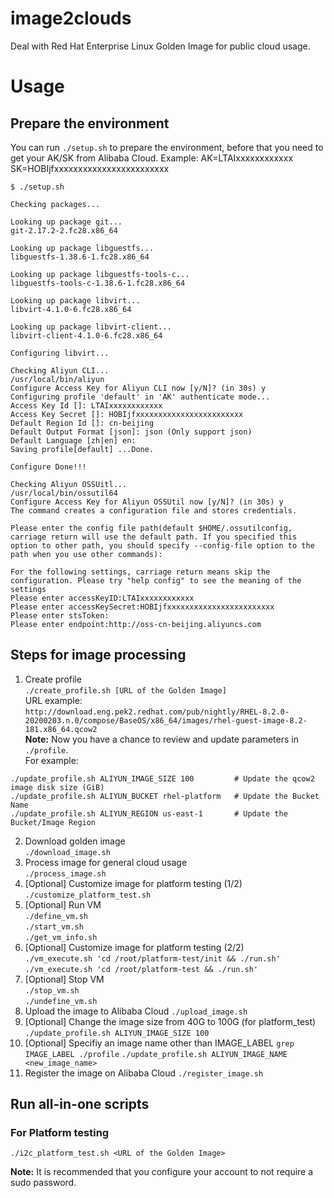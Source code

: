 # image2clouds
Deal with Red Hat Enterprise Linux Golden Image for public cloud usage.

# Usage

## Prepare the environment
You can run `./setup.sh` to prepare the environment, before that you need to get your AK/SK from Alibaba Cloud.
Example: AK=LTAIxxxxxxxxxxxx SK=HOBIjfxxxxxxxxxxxxxxxxxxxxxxxx

```
$ ./setup.sh 

Checking packages...

Looking up package git...
git-2.17.2-2.fc28.x86_64

Looking up package libguestfs...
libguestfs-1.38.6-1.fc28.x86_64

Looking up package libguestfs-tools-c...
libguestfs-tools-c-1.38.6-1.fc28.x86_64

Looking up package libvirt...
libvirt-4.1.0-6.fc28.x86_64

Looking up package libvirt-client...
libvirt-client-4.1.0-6.fc28.x86_64

Configuring libvirt...

Checking Aliyun CLI...
/usr/local/bin/aliyun
Configure Access Key for Aliyun CLI now [y/N]? (in 30s) y
Configuring profile 'default' in 'AK' authenticate mode...
Access Key Id []: LTAIxxxxxxxxxxxx
Access Key Secret []: HOBIjfxxxxxxxxxxxxxxxxxxxxxxxx
Default Region Id []: cn-beijing
Default Output Format [json]: json (Only support json)
Default Language [zh|en] en: 
Saving profile[default] ...Done.

Configure Done!!!

Checking Aliyun OSSUitl...
/usr/local/bin/ossutil64
Configure Access Key for Aliyun OSSUtil now [y/N]? (in 30s) y
The command creates a configuration file and stores credentials.

Please enter the config file path(default $HOME/.ossutilconfig, carriage return will use the default path. If you specified this option to other path, you should specify --config-file option to the path when you use other commands):

For the following settings, carriage return means skip the configuration. Please try "help config" to see the meaning of the settings
Please enter accessKeyID:LTAIxxxxxxxxxxxx
Please enter accessKeySecret:HOBIjfxxxxxxxxxxxxxxxxxxxxxxxx
Please enter stsToken:
Please enter endpoint:http://oss-cn-beijing.aliyuncs.com 
```

## Steps for image processing
1. Create profile  
`./create_profile.sh [URL of the Golden Image]`  
URL example:  
`http://download.eng.pek2.redhat.com/pub/nightly/RHEL-8.2.0-20200203.n.0/compose/BaseOS/x86_64/images/rhel-guest-image-8.2-181.x86_64.qcow2`  
**Note:** Now you have a chance to review and update parameters in `./profile`.  
For example:
```
./update_profile.sh ALIYUN_IMAGE_SIZE 100         # Update the qcow2 image disk size (GiB)
./update_profile.sh ALIYUN_BUCKET rhel-platform   # Update the Bucket Name
./update_profile.sh ALIYUN_REGION us-east-1       # Update the Bucket/Image Region 
```
2. Download golden image  
`./download_image.sh`
3. Process image for general cloud usage  
`./process_image.sh`
4. [Optional] Customize image for platform testing (1/2)  
`./customize_platform_test.sh`
5. [Optional] Run VM  
`./define_vm.sh`  
`./start_vm.sh`  
`./get_vm_info.sh`  
6. [Optional] Customize image for platform testing (2/2)  
`./vm_execute.sh 'cd /root/platform-test/init && ./run.sh'`  
`./vm_execute.sh 'cd /root/platform-test && ./run.sh'`
7. [Optional] Stop VM  
`./stop_vm.sh`  
`./undefine_vm.sh`
8. Upload the image to Alibaba Cloud
`./upload_image.sh`
9. [Optional] Change the image size from 40G to 100G (for platform_test)
`./update_profile.sh ALIYUN_IMAGE_SIZE 100`
10. [Optional] Specifiy an image name other than IMAGE_LABEL
`grep IMAGE_LABEL ./profile`
`./update_profile.sh ALIYUN_IMAGE_NAME <new_image_name>`
11.  Register the image on Alibaba Cloud
`./register_image.sh`

## Run all-in-one scripts

### For Platform testing
`./i2c_platform_test.sh <URL of the Golden Image>`

**Note:** It is recommended that you configure your account to not require a sudo password.
